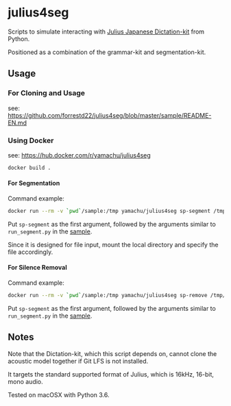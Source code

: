 # julius4seg

Scripts to simulate interacting with [Julius Japanese Dictation-kit](https://github.com/julius-speech/dictation-kit) from Python.

Positioned as a combination of the grammar-kit and segmentation-kit.

## Usage

### For Cloning and Usage

see: https://github.com/forrestd22/julius4seg/blob/master/sample/README-EN.md

### Using Docker

see: https://hub.docker.com/r/yamachu/julius4seg

```sh
docker build .
```

#### For Segmentation

Command example:

```sh
docker run --rm -v `pwd`/sample:/tmp yamachu/julius4seg sp-segment /tmp/sample_voice.wav /tmp/sample_kana.txt /tmp/seg.txt
```

Put `sp-segment` as the first argument, followed by the arguments similar to `run_segment.py` in the [sample](https://github.com/yamachu/julius4seg/blob/master/sample/README.md).

Since it is designed for file input, mount the local directory and specify the file accordingly.

#### For Silence Removal

Command example:

```sh
docker run --rm -v `pwd`/sample:/tmp yamachu/julius4seg sp-remove /tmp/sample_voice.wav /tmp/seg.txt /tmp/out.wav
```

Put `sp-segment` as the first argument, followed by the arguments similar to `run_segment.py` in the [sample](https://github.com/yamachu/julius4seg/blob/master/sample/README.md).

## Notes

Note that the Dictation-kit, which this script depends on, cannot clone the acoustic model together if Git LFS is not installed.

It targets the standard supported format of Julius, which is 16kHz, 16-bit, mono audio.

Tested on macOSX with Python 3.6.

